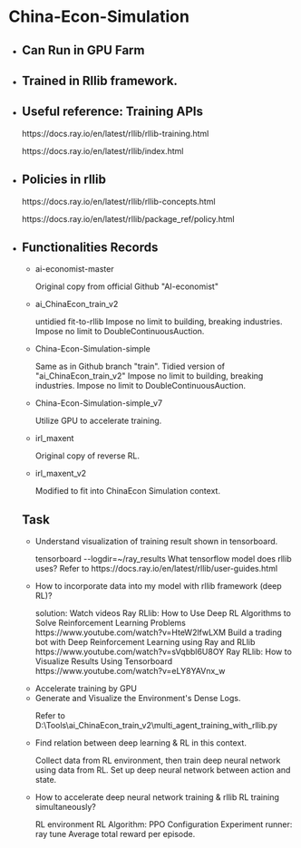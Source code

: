 # China-Econ-Simulation
<ul>
  <li> <h2> Can Run in GPU Farm </h2> </li>
  <li> <h2> Trained in Rllib framework. </h2> </li>
  <li> <h2> Useful reference: Training APIs </h2>
    <p> https://docs.ray.io/en/latest/rllib/rllib-training.html </p>
    <p> https://docs.ray.io/en/latest/rllib/index.html </p> </li>
  <li> <h2> Policies in rllib </h2> </li>
    <p> https://docs.ray.io/en/latest/rllib/rllib-concepts.html </p>
    <p> https://docs.ray.io/en/latest/rllib/package_ref/policy.html </p>
</ul>

<ul> 
  <li> <h2> Functionalities Records </h2> </li>
    <ul>
      <li> ai-economist-master </li>
      <p> Original copy from official Github "AI-economist" </p>
      <li> ai_ChinaEcon_train_v2 </li>
      <p> untidied fit-to-rllib
      Impose no limit to building, breaking industries.
      Impose no limit to DoubleContinuousAuction. </p>
      <li> China-Econ-Simulation-simple </li>
      <p> Same as in Github branch "train".
      Tidied version of "ai_ChinaEcon_train_v2"
      Impose no limit to building, breaking industries.
      Impose no limit to DoubleContinuousAuction. </p>
      <li> China-Econ-Simulation-simple_v7 </li>
      <p> Utilize GPU to accelerate training. </p>
      <li> irl_maxent </li>
      <p> Original copy of reverse RL. </p>
      <li> irl_maxent_v2 </li>
      <p> Modified to fit into ChinaEcon Simulation context. </p>
</ul>
  
<h2> Task </h2>
<ul>
  <li> Understand visualization of training result shown in tensorboard. </li>
     <p> tensorboard --logdir=~/ray_results
     What tensorflow model does rllib uses?
       Refer to https://docs.ray.io/en/latest/rllib/user-guides.html </p>
  <li> How to incorporate data into my model with rllib framework (deep RL)? </li>
    <p> solution: Watch videos
        Ray RLlib: How to Use Deep RL Algorithms to Solve Reinforcement Learning Problems
        https://www.youtube.com/watch?v=HteW2lfwLXM
        Build a trading bot with Deep Reinforcement Learning using Ray and RLlib
        https://www.youtube.com/watch?v=sVqbbl6U8OY
        Ray RLlib: How to Visualize Results Using Tensorboard
        https://www.youtube.com/watch?v=eLY8YAVnx_w </p>
  <li> Accelerate training by GPU </li>
  <li> Generate and Visualize the Environment's Dense Logs. </li>
  <p> Refer to D:\Tools\ai_ChinaEcon_train_v2\multi_agent_training_with_rllib.py </p>
  <li> Find relation between deep learning & RL in this context. </li>
  <p> Collect data from RL environment, then train deep neural network using data from RL.
    Set up deep neural network between action and state. </p>
  <li> How to accelerate deep neural network training & rllib RL training simultaneously? </li>
  <p> RL environment
      RL Algorithm: PPO
      Configuration
      Experiment runner: ray tune
      Average total reward per episode. </p>
</ul>
